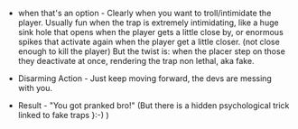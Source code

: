 - when that's an option - Clearly when you want to troll/intimidate the player. Usually fun when the trap is extremely intimidating, like a huge sink hole that opens when the player gets a little close by, or enormous spikes that activate again when the player get a little closer. (not close enough to kill the player) But the twist is: when the placer step on those they deactivate at once, rendering the trap non lethal, aka fake.

- Disarming Action - Just keep moving forward, the devs are messing with you.

- Result - "You got pranked bro!" (But there is a hidden psychological trick linked to fake traps }:-) )